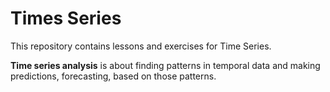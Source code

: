 
# Times Series

This repository contains lessons and exercises for  Time Series.

**Time series analysis** is about finding patterns in temporal data and making predictions, forecasting, based on those patterns.